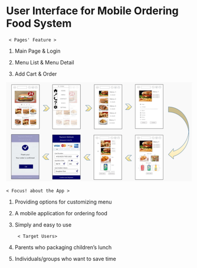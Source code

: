 # User Interface for Mobile Ordering Food System


     < Pages' Feature >

1) Main Page & Login

2) Menu List & Menu Detail

3) Add Cart & Order

<img src="https://github.com/JieunKwon/UI_MobileOrdering/blob/master/Flow1.JPG" width="700px">
 
    < Focus! about the App >

1) Providing options for customizing menu

2) A mobile application for ordering food

3) Simply and easy to use


        < Target Users>
     
1) Parents who packaging children’s lunch

2) Individuals/groups who want to save time
